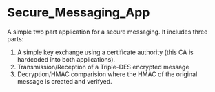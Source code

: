 # Secure_Messaging_App
A simple two part application for a secure messaging. It includes three parts:
1) A simple key exchange using a certificate authority (this CA is hardcoded into both applications).
2) Transmission/Reception of a Triple-DES encrypted message
3) Decryption/HMAC comparision where the HMAC of the original message is created and verifyed.
